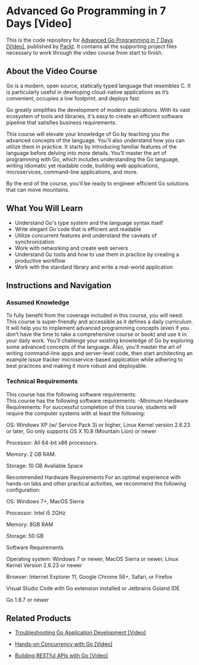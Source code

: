 # Advanced Go Programming in 7 Days [Video]
This is the code repository for [Advanced Go Programming in 7 Days [Video]](https://www.packtpub.com/application-development/advanced-go-programming-7-days-video?utm_source=github&utm_medium=repository&utm_campaign=9781788994880), published by [Packt](https://www.packtpub.com/?utm_source=github). It contains all the supporting project files necessary to work through the video course from start to finish.
## About the Video Course
Go is a modern, open source, statically typed language that resembles C. It is particularly useful in developing cloud-native applications as it’s convenient, occupies a low footprint, and deploys fast.

Go greatly simplifies the development of modern applications. With its vast ecosystem of tools and libraries, it's easy to create an efficient software pipeline that satisfies business requirements.

This course will elevate your knowledge of Go by teaching you the advanced concepts of the language. You'll also understand how you can utilize them in practice. It starts by introducing familiar features of the language before delving into more details. You’ll master the art of programming with Go, which includes understanding the Go language, writing idiomatic yet readable code, building web applications, microservices, command-line applications, and more.

By the end of the course, you'll be ready to engineer efficient Go solutions that can move mountains.

<H2>What You Will Learn</H2>
<DIV class=book-info-will-learn-text>
<UL>
<LI>Understand Go's type system and the language syntax itself 
<LI>Write elegant Go code that is efficient and readable 
<LI>Utilize concurrent features and understand the caveats of synchronization 
<LI>Work with networking and create web servers 
<LI>Understand Go tools and how to use them in practice by creating a productive workflow 
<LI>Work with the standard library and write a real-world application </LI></UL></DIV>

## Instructions and Navigation
### Assumed Knowledge
To fully benefit from the coverage included in this course, you will need:<br/>
This course is super-friendly and accessible as it defines a daily curriculum. It will help you to implement advanced programming concepts (even if you don’t have the time to take a comprehensive course or book) and use it in your daily work. You’ll challenge your existing knowledge of Go by exploring some advanced concepts of the language. Also, you'll master the art of writing command-line apps and server-level code, then start architecting an example issue tracker microservice-based application while adhering to best practices and making it more robust and deployable.

### Technical Requirements
This course has the following software requirements:<br/>
This course has the following software requirements:
-Minimum Hardware Requirements: For successful completion of this course, students will require the computer systems with at least the following:

OS: Windows XP (w/ Service Pack 3) or higher, Linux Kernel version 2.6.23 or later, Go only supports OS X 10.8 (Mountain Lion) or newer

Processor: All 64-bit x86 processors.

Memory: 2 GB RAM.

Storage: 10 GB Available Space

Recommended Hardware Requirements For an optimal experience with hands-on labs and other practical activities, we recommend the following configuration:

OS: Windows 7+, MacOS Sierra

Processor: Intel i5 2GHz

Memory: 8GB RAM

Storage: 50 GB

Software Requirements

Operating system: Windows 7 or newer, MacOS Sierra or newer, Linux Kernel Version 2.6.23 or newer

Browser: Internet Explorer 11, Google Chrome 58+, Safari, or Firefox

Visual Studio Code with Go extension installed or Jetbrains Goland IDE

Go 1.8.7 or newer

## Related Products
* [Troubleshooting Go Application Development [Video]](https://www.packtpub.com/application-development/troubleshooting-go-application-development-video?utm_source=github&utm_medium=repository&utm_campaign=9781788997072)

* [Hands-on Concurrency with Go [Video]](https://www.packtpub.com/application-development/hands-concurrency-go-video?utm_source=github&utm_medium=repository&utm_campaign=9781788993746)

* [Building RESTful APIs with Go [Video]](https://www.packtpub.com/application-development/building-restful-apis-go-video?utm_source=github&utm_medium=repository&utm_campaign=9781789614992)

